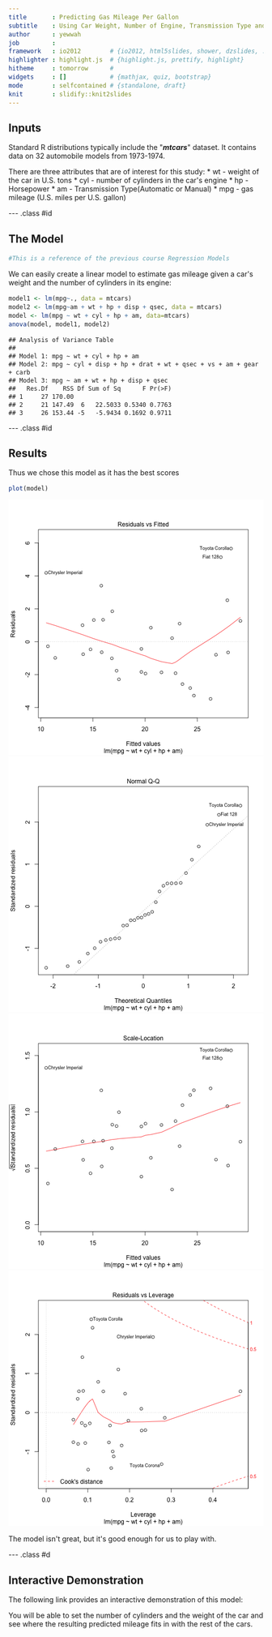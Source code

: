 ```yaml
---
title       : Predicting Gas Mileage Per Gallon
subtitle    : Using Car Weight, Number of Engine, Transmission Type and Horsepower
author      : yewwah
job         : 
framework   : io2012        # {io2012, html5slides, shower, dzslides, ...}
highlighter : highlight.js  # {highlight.js, prettify, highlight}
hitheme     : tomorrow      # 
widgets     : []            # {mathjax, quiz, bootstrap}
mode        : selfcontained # {standalone, draft}
knit        : slidify::knit2slides
---
```


## Inputs

Standard R distributions typically include the "***mtcars***" dataset. It contains data on 32 automobile models from 1973-1974.
<p>
There are three attributes that are of interest for this study:
* wt - weight of the car in U.S. tons
* cyl - number of cylinders in the car's engine
* hp - Horsepower
* am - Transmission Type(Automatic or Manual)
* mpg - gas mileage (U.S. miles per U.S. gallon)

--- .class #id 

## The Model

```r
#This is a reference of the previous course Regression Models
```
We can easily create a linear model to estimate gas mileage given
a car's weight and the number of cylinders in its engine:


```r
model1 <- lm(mpg~., data = mtcars)
model2 <- lm(mpg~am + wt + hp + disp + qsec, data = mtcars)
model <- lm(mpg ~ wt + cyl + hp + am, data=mtcars)
anova(model, model1, model2)
```

```
## Analysis of Variance Table
## 
## Model 1: mpg ~ wt + cyl + hp + am
## Model 2: mpg ~ cyl + disp + hp + drat + wt + qsec + vs + am + gear + carb
## Model 3: mpg ~ am + wt + hp + disp + qsec
##   Res.Df    RSS Df Sum of Sq      F Pr(>F)
## 1     27 170.00                           
## 2     21 147.49  6   22.5033 0.5340 0.7763
## 3     26 153.44 -5   -5.9434 0.1692 0.9711
```

--- .class #id 

## Results

Thus we chose this model as it has the best scores

```r
plot(model)
```

![plot of chunk unnamed-chunk-3](assets/fig/unnamed-chunk-3-1.png) ![plot of chunk unnamed-chunk-3](assets/fig/unnamed-chunk-3-2.png) ![plot of chunk unnamed-chunk-3](assets/fig/unnamed-chunk-3-3.png) ![plot of chunk unnamed-chunk-3](assets/fig/unnamed-chunk-3-4.png) 

The model isn't great, but it's good enough for us to play with.

--- .class #d

## Interactive Demonstration

The following link provides an interactive demonstration of this model:    
   
You will be able to set the number of cylinders and the weight of
the car and see where the resulting predicted mileage fits in with
the rest of the cars.


